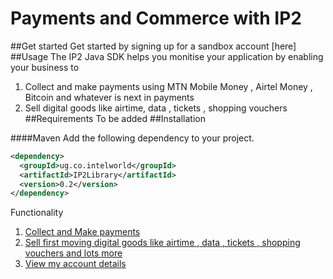 # Payments and Commerce with IP2
##Get started 
Get started by signing up for a sandbox account [here] 
##Usage 
The IP2 Java SDK helps you monitise your application by enabling your business to      
1. Collect and make payments using MTN Mobile Money , Airtel Money , Bitcoin and whatever is next in payments    
2. Sell digital goods like airtime, data , tickets , shopping vouchers     
##Requirements 
To be added 
##Installation

####Maven
Add the following dependency to your project.

```xml
<dependency>
  <groupId>ug.co.intelworld</groupId>
  <artifactId>IP2Library</artifactId>
  <version>0.2</version>
</dependency>
```

Functionality    
1. [Collect and Make payments](https://github.com/IP2Labs/ip2-sdk-java-V2/wiki/Payments)  
2. [Sell first moving digital goods like airtime , data , tickets , shopping vouchers and lots more](https://github.com/IP2Labs/ip2-sdk-java-V2/wiki/Commerce)    
3. [View my account details](https://github.com/IP2Labs/ip2-sdk-java-V2/wiki/Accounts)  
